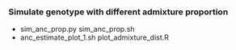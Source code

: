 ### Simulate genotype with different admixture proportion
* sim_anc_prop.py sim_anc_prop.sh
* anc_estimate_plot_1.sh plot_admixture_dist.R 
